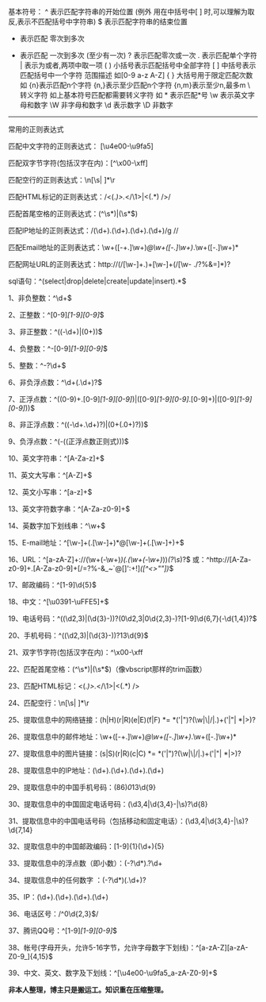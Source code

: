 

基本符号：
^  表示匹配字符串的开始位置  (例外  用在中括号中[ ] 时,可以理解为取反,表示不匹配括号中字符串)
$  表示匹配字符串的结束位置
*  表示匹配 零次到多次
+  表示匹配 一次到多次 (至少有一次)
?  表示匹配零次或一次
.  表示匹配单个字符 
|  表示为或者,两项中取一项
(  ) 小括号表示匹配括号中全部字符
[  ] 中括号表示匹配括号中一个字符 范围描述 如[0-9 a-z A-Z]
{  } 大括号用于限定匹配次数  如 {n}表示匹配n个字符  {n,}表示至少匹配n个字符  {n,m}表示至少n,最多m
\  转义字符 如上基本符号匹配都需要转义字符   如 \*  表示匹配*号
\w 表示英文字母和数字  \W  非字母和数字
\d  表示数字   \D  非数字
----------------------------------------------------------------------------------------------------------------------------------------------------------------------------------------------
常用的正则表达式

匹配中文字符的正则表达式： [\u4e00-\u9fa5]

匹配双字节字符(包括汉字在内)：[^\x00-\xff]

匹配空行的正则表达式：\n[\s| ]*\r

匹配HTML标记的正则表达式：/<(.*)>.*<\/\1>|<(.*) \/>/ 

匹配首尾空格的正则表达式：(^\s*)|(\s*$)

匹配IP地址的正则表达式：/(\d+)\.(\d+)\.(\d+)\.(\d+)/g //

匹配Email地址的正则表达式：\w+([-+.]\w+)*@\w+([-.]\w+)*\.\w+([-.]\w+)*

匹配网址URL的正则表达式：http://(/[\w-]+\.)+[\w-]+(/[\w- ./?%&=]*)?

sql语句：^(select|drop|delete|create|update|insert).*$

1、非负整数：^\d+$ 

2、正整数：^[0-9]*[1-9][0-9]*$ 

3、非正整数：^((-\d+)|(0+))$ 

4、负整数：^-[0-9]*[1-9][0-9]*$ 

5、整数：^-?\d+$ 

6、非负浮点数：^\d+(\.\d+)?$ 

7、正浮点数：^((0-9)+\.[0-9]*[1-9][0-9]*)|([0-9]*[1-9][0-9]*\.[0-9]+)|([0-9]*[1-9][0-9]*))$ 

8、非正浮点数：^((-\d+\.\d+)?)|(0+(\.0+)?))$ 

9、负浮点数：^(-((正浮点数正则式)))$ 

10、英文字符串：^[A-Za-z]+$ 

11、英文大写串：^[A-Z]+$ 

12、英文小写串：^[a-z]+$ 

13、英文字符数字串：^[A-Za-z0-9]+$ 

14、英数字加下划线串：^\w+$ 

15、E-mail地址：^[\w-]+(\.[\w-]+)*@[\w-]+(\.[\w-]+)+$ 

16、URL：^[a-zA-Z]+://(\w+(-\w+)*)(\.(\w+(-\w+)*))*(\?\s*)?$ 
或：^http:\/\/[A-Za-z0-9]+\.[A-Za-z0-9]+[\/=\?%\-&_~`@[\]\':+!]*([^<>\"\"])*$

17、邮政编码：^[1-9]\d{5}$

18、中文：^[\u0391-\uFFE5]+$

19、电话号码：^((\d2,3)|(\d{3}\-))?(0\d2,3|0\d{2,3}-)?[1-9]\d{6,7}(\-\d{1,4})?$

20、手机号码：^((\d2,3)|(\d{3}\-))?13\d{9}$

21、双字节字符(包括汉字在内)：^\x00-\xff

22、匹配首尾空格：(^\s*)|(\s*$)（像vbscript那样的trim函数）

23、匹配HTML标记：<(.*)>.*<\/\1>|<(.*) \/> 

24、匹配空行：\n[\s| ]*\r

25、提取信息中的网络链接：(h|H)(r|R)(e|E)(f|F) *= *('|")?(\w|\\|\/|\.)+('|"| *|>)?

26、提取信息中的邮件地址：\w+([-+.]\w+)*@\w+([-.]\w+)*\.\w+([-.]\w+)*

27、提取信息中的图片链接：(s|S)(r|R)(c|C) *= *('|")?(\w|\\|\/|\.)+('|"| *|>)?

28、提取信息中的IP地址：(\d+)\.(\d+)\.(\d+)\.(\d+)

29、提取信息中的中国手机号码：(86)*0*13\d{9}

30、提取信息中的中国固定电话号码：(\d3,4|\d{3,4}-|\s)?\d{8}

31、提取信息中的中国电话号码（包括移动和固定电话）：(\d3,4|\d{3,4}-|\s)?\d{7,14}

32、提取信息中的中国邮政编码：[1-9]{1}(\d+){5}

33、提取信息中的浮点数（即小数）：(-?\d*)\.?\d+

34、提取信息中的任何数字 ：(-?\d*)(\.\d+)? 

35、IP：(\d+)\.(\d+)\.(\d+)\.(\d+)

36、电话区号：/^0\d{2,3}$/

37、腾讯QQ号：^[1-9]*[1-9][0-9]*$

38、帐号(字母开头，允许5-16字节，允许字母数字下划线)：^[a-zA-Z][a-zA-Z0-9_]{4,15}$

39、中文、英文、数字及下划线：^[\u4e00-\u9fa5_a-zA-Z0-9]+$

**非本人整理，博主只是搬运工。知识重在压缩整理。**
